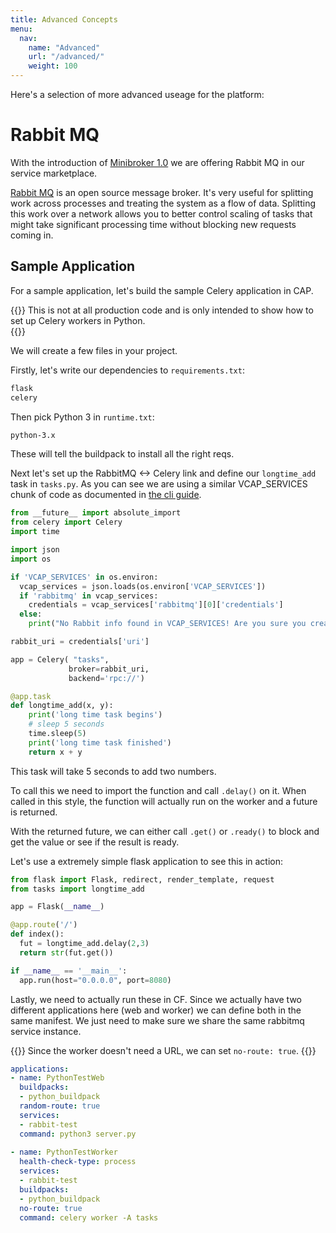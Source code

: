 ```yaml
---
title: Advanced Concepts
menu:
  nav:
    name: "Advanced"
    url: "/advanced/"
    weight: 100
---
```


Here's a selection of more advanced useage for the platform:

# Rabbit MQ

With the introduction of [Minibroker 1.0](https://github.com/kubernetes-sigs/minibroker/releases/tag/v1.0.0) we are offering Rabbit MQ in our service marketplace.

[Rabbit MQ](https://www.rabbitmq.com) is an open source message broker. It's very useful for splitting work across processes and treating the system as a flow of data. Splitting this work over a network allows you to better control scaling of tasks that might take significant processing time without blocking new requests coming in. 

## Sample Application

For a sample application, let's build the sample Celery application in CAP. 

{{<callout title="Note">}}
This is not at all production code and is only intended to show how to set up Celery workers in Python.   
{{</callout>}}

We will create a few files in your project. 

Firstly, let's write our dependencies to `requirements.txt`: 

```requirements.txt
flask
celery
```

Then pick Python 3 in `runtime.txt`:
```runtime.txt
python-3.x
```

These will tell the buildpack to install all the right reqs.




Next let's set up the RabbitMQ <-> Celery link and define our `longtime_add` task in `tasks.py`. As you can see we are using a similar VCAP_SERVICES chunk of code as documented in [the cli guide](/cli/).

```tasks.py
from __future__ import absolute_import
from celery import Celery
import time

import json
import os

if 'VCAP_SERVICES' in os.environ:
  vcap_services = json.loads(os.environ['VCAP_SERVICES'])
  if 'rabbitmq' in vcap_services:
    credentials = vcap_services['rabbitmq'][0]['credentials']
  else:
    print("No Rabbit info found in VCAP_SERVICES! Are you sure you created and bound the service to your app?")

rabbit_uri = credentials['uri']

app = Celery( "tasks",
             broker=rabbit_uri,
             backend='rpc://')

@app.task
def longtime_add(x, y):
    print('long time task begins')
    # sleep 5 seconds
    time.sleep(5)
    print('long time task finished')
    return x + y
```


This task will take 5 seconds to add two numbers.

To call this we need to import the function and call `.delay()` on it. When called in this style, the function will actually run on the worker and a future is returned. 

With the returned future, we can either call `.get()` or `.ready()` to block and get the value or see if the result is ready. 

Let's use a extremely simple flask application to see this in action:
```server.py
from flask import Flask, redirect, render_template, request
from tasks import longtime_add

app = Flask(__name__)

@app.route('/')
def index():
  fut = longtime_add.delay(2,3)
  return str(fut.get())

if __name__ == '__main__':
  app.run(host="0.0.0.0", port=8080)
```

Lastly, we need to actually run these in CF. Since we actually have two different applications here (web and worker) we can define both in the same manifest. We just need to make sure we share the same rabbitmq service instance.

{{<callout title="Note">}}
Since the worker doesn't need a URL, we can set `no-route: true`.
{{</callout>}}

```manifest.yml
applications:
- name: PythonTestWeb
  buildpacks: 
  - python_buildpack
  random-route: true
  services:
  - rabbit-test
  command: python3 server.py
  
- name: PythonTestWorker
  health-check-type: process
  services:
  - rabbit-test
  buildpacks: 
  - python_buildpack
  no-route: true
  command: celery worker -A tasks
```